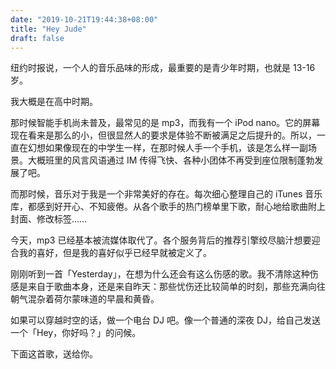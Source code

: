 ```yaml
---
date: "2019-10-21T19:44:38+08:00"
title: "Hey Jude"
draft: false
---
```


纽约时报说，一个人的音乐品味的形成，最重要的是青少年时期，也就是 13-16 岁。

<!--more-->

我大概是在高中时期。

那时候智能手机尚未普及，最常见的是 mp3，而我有一个 iPod nano。它的屏幕现在看来是那么的小，但很显然人的要求是体验不断被满足之后提升的。所以，一直在幻想如果像现在的中学生一样，在那时候人手一个手机，该是怎么样一副场景。大概班里的风言风语通过 IM 传得飞快、各种小团体不再受到座位限制蓬勃发展了吧。

而那时候，音乐对于我是一个非常美好的存在。每次细心整理自己的 iTunes 音乐库，都感到好开心、不知疲倦。从各个歌手的热门榜单里下歌，耐心地给歌曲附上封面、修改标签……

今天，mp3 已经基本被流媒体取代了。各个服务背后的推荐引擎绞尽脑汁想要迎合我的喜好，但是我的喜好似乎已经早就被定义了。

刚刚听到一首「Yesterday」，在想为什么还会有这么伤感的歌。我不清除这种伤感是来自于歌曲本身，还是来自昨天：那些忧伤还比较简单的时刻，那些充满向往朝气混杂着荷尔蒙味道的早晨和黄昏。

如果可以穿越时空的话，做一个电台 DJ 吧。像一个普通的深夜 DJ，给自己发送一个「Hey，你好吗？」的问候。

下面这首歌，送给你。
